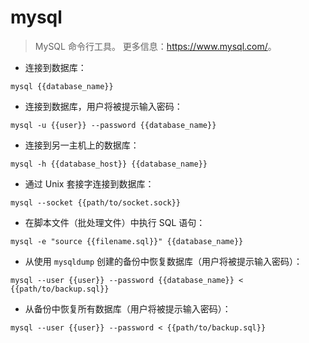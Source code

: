 # mysql

> MySQL 命令行工具。
> 更多信息：<https://www.mysql.com/>。

- 连接到数据库：

`mysql {{database_name}}`

- 连接到数据库，用户将被提示输入密码：

`mysql -u {{user}} --password {{database_name}}`

- 连接到另一主机上的数据库：

`mysql -h {{database_host}} {{database_name}}`

- 通过 Unix 套接字连接到数据库：

`mysql --socket {{path/to/socket.sock}}`

- 在脚本文件（批处理文件）中执行 SQL 语句：

`mysql -e "source {{filename.sql}}" {{database_name}}`

- 从使用 `mysqldump` 创建的备份中恢复数据库（用户将被提示输入密码）：

`mysql --user {{user}} --password {{database_name}} < {{path/to/backup.sql}}`

- 从备份中恢复所有数据库（用户将被提示输入密码）：

`mysql --user {{user}} --password < {{path/to/backup.sql}}`